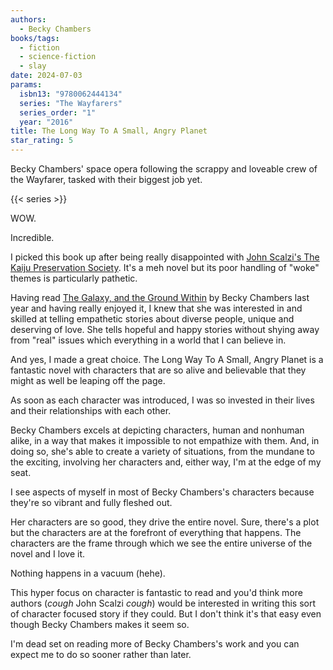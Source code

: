 ```yaml
---
authors:
  - Becky Chambers
books/tags:
  - fiction
  - science-fiction
  - slay
date: 2024-07-03
params:
  isbn13: "9780062444134"
  series: "The Wayfarers"
  series_order: "1"
  year: "2016"
title: The Long Way To A Small, Angry Planet
star_rating: 5
---
```


Becky Chambers' space opera following the scrappy and loveable crew of the Wayfarer, tasked with their biggest job yet.

<!--more-->

{{< series >}}

WOW. 

Incredible.

I picked this book up after being really disappointed with [John Scalzi's The Kaiju Preservation Society](/books/2024-07-01/). It's a meh novel but its poor handling of "woke" themes is particularly pathetic.

Having read [The Galaxy, and the Ground Within](/books/2023-06-21/) by Becky Chambers last year and having really enjoyed it, I knew that she was interested in and skilled at telling empathetic stories about diverse people, unique and deserving of love. She tells hopeful and happy stories without shying away from "real" issues which everything in a world that I can believe in.

And yes, I made a great choice. The Long Way To A Small, Angry Planet is a fantastic novel with characters that are so alive and believable that they might as well be leaping off the page.

As soon as each character was introduced, I was so invested in their lives and their relationships with each other.

Becky Chambers excels at depicting characters, human and nonhuman alike, in a way that makes it impossible to not empathize with them. And, in doing so, she's able to create a variety of situations, from the mundane to the exciting, involving her characters and, either way, I'm at the edge of my seat.

I see aspects of myself in most of Becky Chambers's characters because they're so vibrant and fully fleshed out.

Her characters are so good, they drive the entire novel. Sure, there's a plot but the characters are at the forefront of everything that happens. The characters are the frame through which we see the entire universe of the novel and I love it.

Nothing happens in a vacuum (hehe).

This hyper focus on character is fantastic to read and you'd think more authors (*cough* John Scalzi *cough*) would be interested in writing this sort of character focused story if they could.  But I don't think it's that easy even though Becky Chambers makes it seem so.

I'm dead set on reading more of Becky Chambers's work and you can expect me to do so sooner rather than later. 